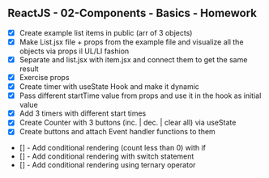 ## ReactJS - 02-Components - Basics - Homework

- [x]   Create example list items in public (arr of 3 objects)
- [x]   Make List.jsx file + props from the example file and visualize all the  objects via props il UL/LI fashion
- [x]   Separate and list.jsx with item.jsx and connect them to get the same result
- [x]   Exercise props
- [x]   Create timer with useState Hook and make it dynamic
  - [x]   Pass different startTime value from props and use it in the hook as initial value
  - [x]    Add 3 timers with different start times
- [x]   Create Counter with 3 buttons (inc. | dec. | clear all) via useState
  - [x]   Create buttons and attach Event handler functions to them
  - []       - Add conditional rendering (count less than 0) with if
  - []       - Add conditional rendering with switch statement
  - []       - Add conditional rendering using ternary operator
